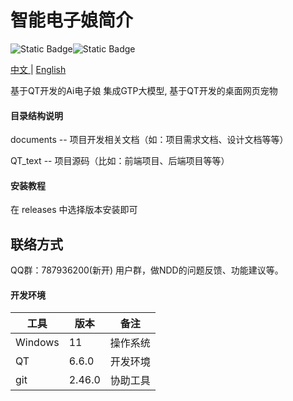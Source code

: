 # 智能电子娘简介

![Static Badge](https://img.shields.io/badge/GML-v4-green?logo=chatbot)![Static Badge](https://img.shields.io/badge/C%2B%2B-%20%3E%3D%2013.1.0-black?logo=cplusplus)

[中文 ](https://github.com/cxasm/notepad--/blob/main/README.md)| [English](https://github.com/cxasm/notepad--/blob/main/README_EN.md)

基于QT开发的Ai电子娘 集成GTP大模型, 基于QT开发的桌面网页宠物

#### 目录结构说明

documents -- 项目开发相关文档（如：项目需求文档、设计文档等等）

QT_text -- 项目源码（比如：前端项目、后端项目等等）

#### 安装教程

在 releases 中选择版本安装即可

## 联络方式

QQ群：787936200(新开) 用户群，做NDD的问题反馈、功能建议等。

#### 开发环境

| 工具    | 版本   | 备注     |
| ------- | ------ | -------- |
| Windows | 11     | 操作系统 |
| QT      | 6.6.0  | 开发环境 |
| git     | 2.46.0 | 协助工具 |